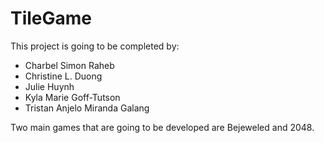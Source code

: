 # TileGame

This project is going to be completed by:
- Charbel Simon Raheb
- Christine L. Duong
- Julie Huynh
- Kyla Marie Goff-Tutson
- Tristan Anjelo Miranda Galang

Two main games that are going to be developed are Bejeweled and 2048. 
